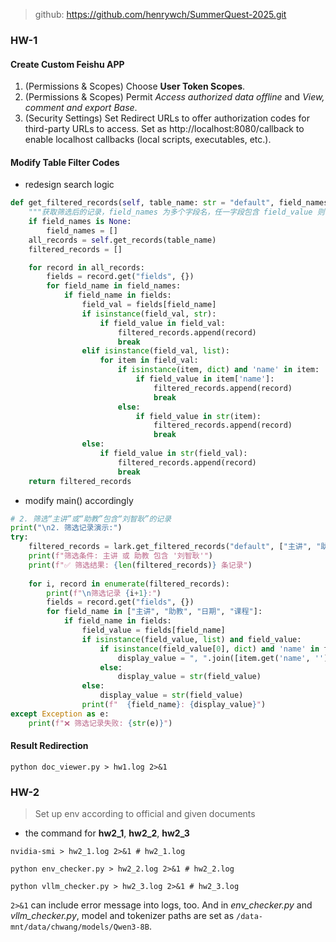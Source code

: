 > github: https://github.com/henrywch/SummerQuest-2025.git

### HW-1

#### Create Custom Feishu APP

1. (Permissions & Scopes) Choose **User Token Scopes**.
2. (Permissions & Scopes) Permit *Access authorized data offline* and *View, comment and export Base*.
3. (Security Settings) Set Redirect URLs to offer authorization codes for third-party URLs to access. Set as http://localhost:8080/callback to enable localhost callbacks (local scripts, executables, etc.).

#### Modify Table Filter Codes

- redesign search logic

```python
def get_filtered_records(self, table_name: str = "default", field_names: Optional[List[str]] = None, field_value: str = "") -> List[Dict[str, Any]]:
    """获取筛选后的记录，field_names 为多个字段名，任一字段包含 field_value 则保留"""
    if field_names is None:
        field_names = []
    all_records = self.get_records(table_name)
    filtered_records = []

    for record in all_records:
        fields = record.get("fields", {})
        for field_name in field_names:
            if field_name in fields:
                field_val = fields[field_name]
                if isinstance(field_val, str):
                    if field_value in field_val:
                        filtered_records.append(record)
                        break
                elif isinstance(field_val, list):
                    for item in field_val:
                        if isinstance(item, dict) and 'name' in item:
                            if field_value in item['name']:
                                filtered_records.append(record)
                                break
                        else:
                            if field_value in str(item):
                                filtered_records.append(record)
                                break
                else:
                    if field_value in str(field_val):
                        filtered_records.append(record)
                        break
    return filtered_records
```

- modify main() accordingly

```python
# 2. 筛选“主讲”或“助教”包含“刘智耿”的记录
print("\n2. 筛选记录演示:")
try:
    filtered_records = lark.get_filtered_records("default", ["主讲", "助教"], "刘智耿")
    print(f"筛选条件: 主讲 或 助教 包含 '刘智耿'")
    print(f"✅ 筛选结果: {len(filtered_records)} 条记录")
    
    for i, record in enumerate(filtered_records):
        print(f"\n筛选记录 {i+1}:")
        fields = record.get("fields", {})
        for field_name in ["主讲", "助教", "日期", "课程"]:
            if field_name in fields:
                field_value = fields[field_name]
                if isinstance(field_value, list) and field_value:
                    if isinstance(field_value[0], dict) and 'name' in field_value[0]:
                        display_value = ", ".join([item.get('name', '') for item in field_value])
                    else:
                        display_value = str(field_value)
                else:
                    display_value = str(field_value)
                print(f"  {field_name}: {display_value}")
except Exception as e:
    print(f"❌ 筛选记录失败: {str(e)}")
```

#### Result Redirection

```shell
python doc_viewer.py > hw1.log 2>&1
```

### HW-2

> Set up env according to official and given documents

- the command for **hw2_1**, **hw2_2**, **hw2_3**

```shell
nvidia-smi > hw2_1.log 2>&1 # hw2_1.log

python env_checker.py > hw2_2.log 2>&1 # hw2_2.log

python vllm_checker.py > hw2_3.log 2>&1 # hw2_3.log
```

`2>&1` can include error message into logs, too. And in *env_checker.py* and *vllm_checker.py*, model and tokenizer paths are set as `/data-mnt/data/chwang/models/Qwen3-8B`.